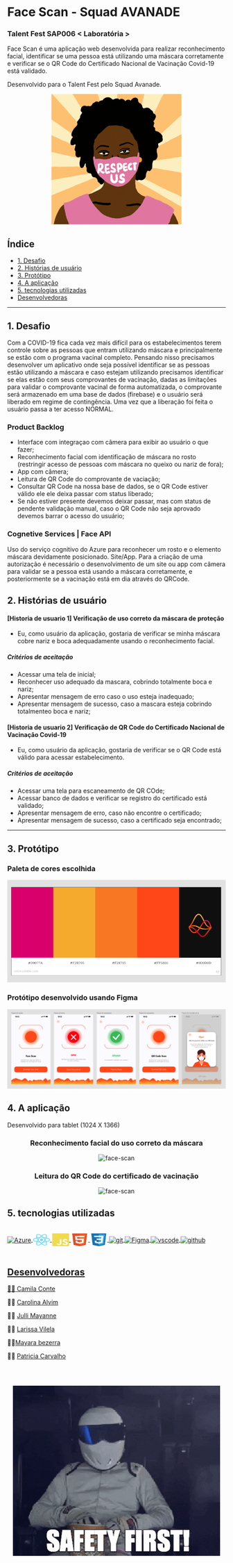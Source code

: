 

# Face Scan - Squad AVANADE

### Talent Fest SAP006 < Laboratória >

Face Scan é uma aplicação web desenvolvida para realizar reconhecimento facial, identificar se uma pessoa está utilizando uma máscara corretamente e verificar se o QR Code do Certificado Nacional de Vacinação Covid-19 está validado.  

Desenvolvido para o Talent Fest pelo Squad Avanade. 

<div align='center'>
  
  <img width="300" alt="" src="./src/assets/mask-up.gif"> 

</div>


## Índice

- [1. Desafio](#1-desafio)
- [2. Histórias de usuário](#2-histórias-de-usuário)
- [3. Protótipo](#3-protótipo)
- [4. A aplicação](#4-a-aplicação)
- [5. tecnologias utilizadas](#5-tecnologias-utilizadas)
- [Desenvolvedoras](#desenvolvedoras)

---

## 1. Desafio

Com a COVID-19 fica cada vez mais difícil para os estabelecimentos terem controle sobre as pessoas que entram utilizando máscara e principalmente se estão com o programa vacinal completo. Pensando nisso precisamos desenvolver um aplicativo onde seja possível identificar se as pessoas estão utilizando a máscara e caso estejam utilizando precisamos identificar se elas estão com seus comprovantes de vacinação, dadas as limitações para validar o comprovante vacinal de forma automatizada, o comprovante será armazenado em uma base de dados (firebase) e o usuário será liberado em regime de contingência. Uma vez que a liberação foi feita o usuário passa a ter acesso
NORMAL.

### Product Backlog

- Interface com integraçao com câmera para exibir ao usuário o que fazer;
- Reconhecimento facial com identificação de máscara no rosto (restringir acesso de pessoas com máscara no queixo ou nariz de fora);
- App com câmera;
- Leitura de QR Code do comprovante de vaciação;
- Consultar QR Code na nossa base de dados, se o QR Code estiver válido ele ele deixa passar com status liberado;
- Se não estiver presente devemos deixar passar, mas com status de pendente validação manual, caso o QR Code não seja aprovado devemos barrar o acesso do usuário;


### Cognetive Services | Face API 
Uso do serviço cognitivo do Azure para reconhecer um rosto e o elemento máscara devidamente posicionado.
Site/App. Para a criação de uma autorização é necessário o desenvolvimento de um site ou app com câmera para
validar se a pessoa está usando a máscara corretamente, e posteriormente se a vacinação está em dia
através do QRCode.


## 2. Histórias de usuário

#### [Historia de usuario 1] Verificação de uso correto da máscara de proteção

- Eu, como usuário da aplicação, gostaria de verificar se minha máscara cobre nariz e boca adequadamente usando o reconhecimento facial.

##### Critérios de aceitação

- Acessar uma tela de inicial;
- Reconhecer uso adequado da mascara, cobrindo totalmente boca e nariz;
- Apresentar mensagem de erro caso o uso esteja inadequado;
- Apresentar mensagem de sucesso, caso a mascara esteja cobrindo totalmenteo boca e nariz;


#### [Historia de usuario 2] Verificação de QR Code do Certificado Nacional de Vacinação Covid-19

- Eu, como usuário da aplicação, gostaria de verificar se o QR Code está válido para acessar estabelecimento.

##### Critérios de aceitação

- Acessar uma tela para escaneamento de QR COde;
- Acessar banco de dados e verificar se registro do certificado está validado;
- Apresentar mensagem de erro, caso não encontre o certificado;
- Apresentar mensagem de sucesso, caso a certificado seja encontrado;


---

## 3. Protótipo

### Paleta de cores escolhida

![paleta-de-cores](./src/assets/paleta-de-cores.png)

### Protótipo desenvolvido usando Figma

![prototipo](./src/assets/prototipo.png)


## 4. A aplicação

Desenvolvido para tablet (1024 X 1366)

<div align='center'>

### Reconhecimento facial do uso correto da máscara
![face-scan](./src/assets/gif-com-mascara.gif)


### Leitura do QR Code do certificado de vacinação
![face-scan](./src/assets/gif-com-qr.gif)

</div>

## 5. tecnologias utilizadas

<div align="inline_block">
  <a href="https://github.com/caroAlvim">
</div>
  
<div style="display: inline_block"><br>
  <img align="center" alt="Azure" height="30" width="40" src="https://cdn.jsdelivr.net/gh/devicons/devicon/icons/azure/azure-original.svg" />
  <img align="center" alt="React" height="30" width="40" src="https://raw.githubusercontent.com/devicons/devicon/master/icons/react/react-original.svg">
  <img align="center" alt="Js" height="30" width="40" src="https://raw.githubusercontent.com/devicons/devicon/master/icons/javascript/javascript-plain.svg">
  <img align="center" alt="HTML" height="30" width="40" src="https://raw.githubusercontent.com/devicons/devicon/master/icons/html5/html5-original.svg">
  <img align="center" alt="CSS" height="30" width="40" src="https://raw.githubusercontent.com/devicons/devicon/master/icons/css3/css3-original.svg">
  <img align="center" alt="git" height="30" width="40" src="https://cdn.jsdelivr.net/gh/devicons/devicon/icons/git/git-original.svg" />
  <img align="center" alt="Figma" height="30" width="40" src="https://cdn.jsdelivr.net/gh/devicons/devicon/icons/figma/figma-original.svg" />
  <img align="center" alt="vscode" height="30" width="40" src="https://cdn.jsdelivr.net/gh/devicons/devicon/icons/vscode/vscode-original.svg" />
  <img align="center" alt="github" height="30" width="40" src="https://cdn.jsdelivr.net/gh/devicons/devicon/icons/github/github-original.svg" />
  
</div><br>
  
## Desenvolvedoras

  
:woman_technologist: [Camila Conte](https://github.com/caxconte)
  
:woman_technologist: [Carolina Alvim](https://github.com/caroAlvim)
 
:woman_technologist: [Julli Mayanne](https://github.com/jjullimayanne)
  
:woman_technologist: [Larissa Vilela](https://github.com/larissavilelasobral)
  
:woman_technologist:[Mayara bezerra](https://github.com/mayarabezerra)
  
:woman_technologist: [Patricia Carvalho](https://github.com/crisbdev)
  



## 
  
<div align='center'><br>

![stay-safe](./src/assets/safety-first.gif)

</div>
